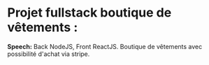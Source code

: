 # Projet fullstack boutique de vêtements :

**Speech:**
Back NodeJS, Front ReactJS. Boutique de vêtements avec possibilité d'achat via stripe. 
